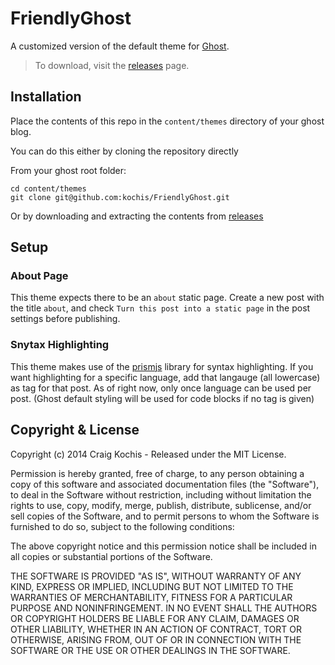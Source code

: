 # FriendlyGhost

A customized version of the default theme for [Ghost](http://github.com/tryghost/ghost/).

> To download, visit the [releases](https://github.com/kochis/FriendlyGhost/releases) page.

## Installation

Place the contents of this repo in the `content/themes` directory of your ghost blog. 

You can do this either by cloning the repository directly

From your ghost root folder:

    cd content/themes
    git clone git@github.com:kochis/FriendlyGhost.git


Or by downloading and extracting the contents from [releases](https://github.com/kochis/FriendlyGhost/releases)


## Setup

### About Page
This theme expects there to be an `about` static page. Create a new post with the title `about`, and check `Turn this post into a static page` in the post settings before publishing.

### Snytax Highlighting
This theme makes use of the [prismjs](http://prismjs.com/) library for syntax highlighting. If you want highlighting for a specific language, add that langauge (all lowercase) as tag for that post. As of right now, only once language can be used per post. (Ghost default styling will be used for code blocks if no tag is given)


## Copyright & License

Copyright (c) 2014 Craig Kochis - Released under the MIT License.

Permission is hereby granted, free of charge, to any person obtaining a copy of this software and associated documentation files (the "Software"), to deal in the Software without restriction, including without limitation the rights to use, copy, modify, merge, publish, distribute, sublicense, and/or sell copies of the Software, and to permit persons to whom the Software is furnished to do so, subject to the following conditions:

The above copyright notice and this permission notice shall be included in all copies or substantial portions of the Software.

THE SOFTWARE IS PROVIDED "AS IS", WITHOUT WARRANTY OF ANY KIND, EXPRESS OR IMPLIED, INCLUDING BUT NOT LIMITED TO THE WARRANTIES OF MERCHANTABILITY, FITNESS FOR A PARTICULAR PURPOSE AND
NONINFRINGEMENT. IN NO EVENT SHALL THE AUTHORS OR COPYRIGHT HOLDERS BE LIABLE FOR ANY CLAIM, DAMAGES OR OTHER LIABILITY, WHETHER IN AN ACTION OF CONTRACT, TORT OR OTHERWISE, ARISING FROM, OUT OF OR IN CONNECTION WITH THE SOFTWARE OR THE USE OR OTHER DEALINGS IN THE SOFTWARE.
